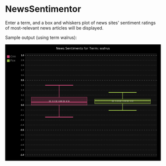 NewsSentimentor
===============

Enter a  term, and a box and whiskers plot of news sites' sentiment ratings of most-relevant news articles will be displayed.

Sample output (using term walrus):

![alt tag](https://github.com/linksapprentice1/NewsSentimentor/blob/master/SampleOutput/walrus.png)
